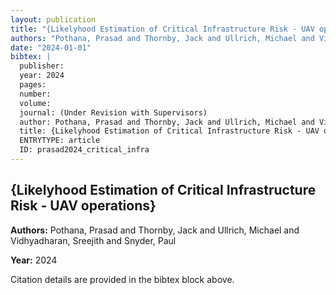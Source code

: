 ```yaml
---
layout: publication
title: "{Likelyhood Estimation of Critical Infrastructure Risk - UAV operations}"
authors: "Pothana, Prasad and Thornby, Jack and Ullrich, Michael and Vidhyadharan, Sreejith and Snyder, Paul"
date: "2024-01-01"
bibtex: |
  publisher: 
  year: 2024
  pages: 
  number: 
  volume: 
  journal: (Under Revision with Supervisors)
  author: Pothana, Prasad and Thornby, Jack and Ullrich, Michael and Vidhyadharan, Sreejith and Snyder, Paul
  title: {Likelyhood Estimation of Critical Infrastructure Risk - UAV operations}
  ENTRYTYPE: article
  ID: prasad2024_critical_infra
---
```


## {Likelyhood Estimation of Critical Infrastructure Risk - UAV operations}

**Authors:** Pothana, Prasad and Thornby, Jack and Ullrich, Michael and Vidhyadharan, Sreejith and Snyder, Paul

**Year:** 2024

Citation details are provided in the bibtex block above.
